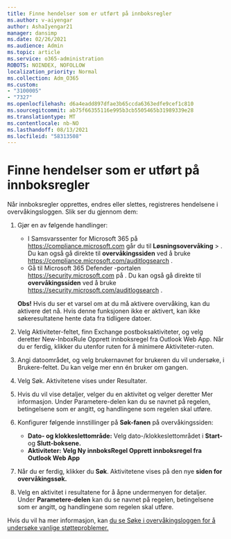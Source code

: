 ```yaml
---
title: Finne hendelser som er utført på innboksregler
ms.author: v-aiyengar
author: AshaIyengar21
manager: dansimp
ms.date: 02/26/2021
ms.audience: Admin
ms.topic: article
ms.service: o365-administration
ROBOTS: NOINDEX, NOFOLLOW
localization_priority: Normal
ms.collection: Adm_O365
ms.custom:
- "3100005"
- "7327"
ms.openlocfilehash: d6a4eadd897dfae3b65ccda6363edfe9cef1c810
ms.sourcegitcommit: ab75f66355116e995b3cb5505465b31989339e28
ms.translationtype: MT
ms.contentlocale: nb-NO
ms.lasthandoff: 08/13/2021
ms.locfileid: "58313508"
---
```

# <a name="find-events-performed-on-inbox-rules"></a>Finne hendelser som er utført på innboksregler

Når innboksregler opprettes, endres eller slettes, registreres hendelsene i overvåkingsloggen. Slik ser du gjennom dem:

1. Gjør en av følgende handlinger:
   - I Samsvarssenter for Microsoft 365 på <https://compliance.microsoft.com> går du til **Løsningsovervåking** \> . Du kan også gå direkte til **overvåkingssiden** ved å bruke <https://compliance.microsoft.com/auditlogsearch> .
   - Gå til Microsoft 365 Defender -portalen <https://security.microsoft.com> på . Du kan også gå direkte til **overvåkingssiden** ved å bruke <https://security.microsoft.com/auditlogsearch> .

    **Obs!** Hvis du ser et varsel om at du må aktivere overvåking, kan du aktivere det nå. Hvis denne funksjonen ikke er aktivert, kan ikke søkeresultatene hente data fra tidligere datoer.
1. Velg Aktiviteter-feltet, finn Exchange postboksaktiviteter, og velg deretter New-InboxRule Opprett innboksregel fra Outlook Web App. Når du er ferdig, klikker du utenfor ruten for å minimere Aktiviteter-ruten.
1. Angi datoområdet, og velg brukernavnet for brukeren du vil undersøke, i Brukere-feltet. Du kan velge mer enn én bruker om gangen.
1. Velg Søk. Aktivitetene vises under Resultater.
1. Hvis du vil vise detaljer, velger du en aktivitet og velger deretter Mer informasjon. Under Parametere-delen kan du se navnet på regelen, betingelsene som er angitt, og handlingene som regelen skal utføre.

2. Konfigurer følgende innstillinger  på **Søk-fanen** på overvåkingssiden:
   - **Dato- og klokkeslettområde:** Velg dato-/klokkeslettområdet i **Start-** og **Slutt-boksene.**
   - **Aktiviteter:** **Velg Ny innboksRegel Opprett innboksregel fra Outlook Web App**

3. Når du er ferdig, klikker du **Søk**. Aktivitetene vises på den nye **siden for overvåkingssøk.**

4. Velg en aktivitet i resultatene for å åpne undermenyen for detaljer. Under **Parametere-delen** kan du se navnet på regelen, betingelsene som er angitt, og handlingene som regelen skal utføre.

Hvis du vil ha mer informasjon, kan [du se Søke i overvåkingsloggen for å undersøke vanlige støtteproblemer.](https://docs.microsoft.com/microsoft-365/compliance/auditing-troubleshooting-scenarios)
